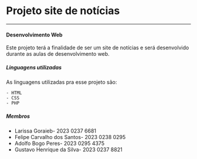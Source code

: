 # Projeto site de notícias 

 *** 

#### Desenvolvimento Web

Este projeto terá a finalidade de ser um site de notícias e será desenvolvido durante as aulas de desenvolvimento web.  


##### Linguagens utilizadas

 As linguagens utilizadas pra esse projeto são:  

    - HTML
    - CSS
    - PHP

##### Membros

- Larissa Goraieb- 2023 0237 6681
- Felipe Carvalho dos Santos- 2023 0238 0295
- Adolfo Bogo Peres- 2023 0295 4375
- Gustavo Henrique da Silva- 2023 0237 8821

